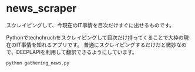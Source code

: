 # news_scraper
スクレイピングして、今現在のIT事情を目次だけすぐに出せるものです。

Pythonでtechchruchをスクレイピングして目次だけ持ってくることで大枠の現在のIT事情を知れるアプリです。
普通にスクレイピングするだけだと微妙なので、DEEPLAPIを利用して翻訳できるようにしています。

```
python gathering_news.py
```
